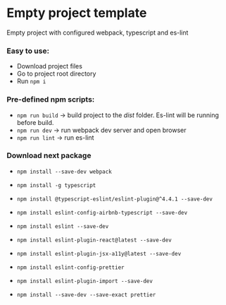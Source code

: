 # Empty project template
Empty project with configured webpack, typescript and es-lint

### Easy to use:
+ Download project files
+ Go to project root directory
+ Run `npm i`

### Pre-defined npm scripts:
+ `npm run build` -> build project to the _dist_ folder. Es-lint will be running before build.
+ `npm run dev` -> run webpack dev server and open browser
+ `npm run lint` -> run es-lint

### Download next package
+ `npm install --save-dev webpack`

+ `npm install -g typescript`
+ `npm install @typescript-eslint/eslint-plugin@^4.4.1 --save-dev`

+ `npm install eslint-config-airbnb-typescript --save-dev`


+ `npm install eslint --save-dev`
+ `npm install eslint-plugin-react@latest --save-dev`
+ `npm install eslint-plugin-jsx-a11y@latest --save-dev`
+ `npm install eslint-config-prettier`
+ `npm install eslint-plugin-import --save-dev`

+ `npm install --save-dev --save-exact prettier`

